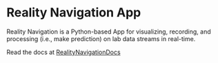 # Reality Navigation App
Reality Navigation is a Python-based App for visualizing, recording, and processing (i.e., make prediction) on lab data streams in real-time.

Read the docs at [RealityNavigationDocs](https://realitynavigationdocs.readthedocs.io/en/latest/)
